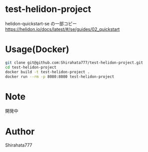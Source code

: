 # test-helidon-project
 
helidon-quickstart-se の一部コピー 
https://helidon.io/docs/latest/#/se/guides/02_quickstart 

 
# Usage(Docker)
 
```bash
git clone git@github.com:Shirahata777/test-helidon-project.git 
cd test-helidon-project 
docker build -t test-helidon-project . 
docker run --rm -p 8080:8080 test-helidon-project 
```
 
# Note
 
開発中
 
# Author
 
Shirahata777